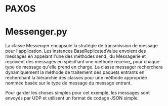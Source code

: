 # PAXOS
# Messenger.py
La classe Messenger encapsule la stratégie de transmission de message pour l'application. Les instances BaseReplicatedValue envoient des messages en appelant l'une des méthodes send_ <message-type> du Messagerie et reçoivent des messages en spécifiant une méthode receive_ <message-type> pour chaque type de message qu'elle prend en charge. La classe messager recherchera dynamiquement la méthode de traitement des paquets entrants en recherchant la hiérarchie des classes pour une méthode appropriée nommée basée sur le type de message du message entrant.

Pour garder les choses simples pour cet exemple, les messages sont envoyés par UDP et utilisent un format de codage JSON simple.
